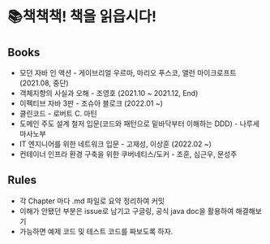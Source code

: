 # 📚책책책! 책을 읽읍시다!

## Books

- 모던 자바 인 액션 - 게이브리얼 우르마, 마리오 푸스코, 앨런 마이크로프트 (2021.08, 중단)
- 객체지향의 사실과 오해 - 조영호 (2021.10 ~ 2021.12, End)
- 이펙티브 자바 3판 - 조슈아 블로크 (2022.01 ~)
- 클린코드 - 로버트 C. 마틴
- 도메인 주도 설계 철저 입문(코드와 패턴으로 밑바닥부터 이해하는 DDD) - 나루세 마사노부
- IT 엔지니어를 위한 네트워크 입문 - 고재성, 이상훈 (2022.02 ~)
- 컨테이너 인프라 환경 구축을 위한 쿠버네티스/도커 - 조훈, 심근우, 문성주

## Rules

- 각 Chapter 마다 .md 파일로 요약 정리하여 커밋
- 이해가 안됐던 부분은 issue로 남기고 구글링, 공식 java doc을 활용하여 해결해보기
- 가능하면 예제 코드 및 테스트 코드를 짜보도록 하자.
